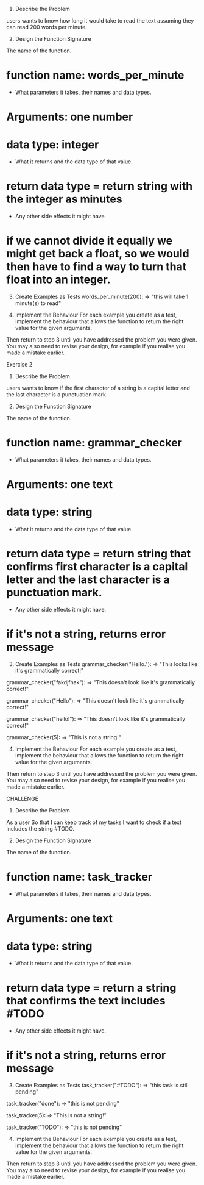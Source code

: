 1. Describe the Problem

users wants to know how long it would take to read the text assuming they can read 200 words per minute.

2. Design the Function Signature



The name of the function.
# function name: words_per_minute

- What parameters it takes, their names and data types.
# Arguments: one number
# data type: integer

- What it returns and the data type of that value.
# return data type = return string with the integer as minutes

- Any other side effects it might have.
# if we cannot divide it equally we might get back a float, so we would then have to find a way to turn that float into an integer.

3. Create Examples as Tests
words_per_minute(200): => "this will take 1 minute(s) to read"

4. Implement the Behaviour
For each example you create as a test, implement the behaviour that allows the function to return the right value for the given arguments.

Then return to step 3 until you have addressed the problem you were given. You may also need to revise your design, for example if you realise you made a mistake earlier.


Exercise 2

1. Describe the Problem

users wants to know if the first character of a string is a capital letter and the last character is a punctuation mark.

2. Design the Function Signature


The name of the function.
# function name: grammar_checker

- What parameters it takes, their names and data types.
# Arguments: one text
# data type: string

- What it returns and the data type of that value.
# return data type = return string that confirms first character is a capital letter and the last character is a punctuation mark.

- Any other side effects it might have.
# if it's not a string, returns error message

3. Create Examples as Tests
grammar_checker("Hello."): => "This looks like it's grammatically correct!"

grammar_checker("fakdjfhak"): => "This doesn't look like it's grammatically correct!"

grammar_checker("Hello"): => "This doesn't look like it's grammatically correct!"

grammar_checker("hello!"): => "This doesn't look like it's grammatically correct!"

grammar_checker(5): => "This is not a string!"

4. Implement the Behaviour
For each example you create as a test, implement the behaviour that allows the function to return the right value for the given arguments.

Then return to step 3 until you have addressed the problem you were given. You may also need to revise your design, for example if you realise you made a mistake earlier.


CHALLENGE

1. Describe the Problem

As a user
So that I can keep track of my tasks
I want to check if a text includes the string #TODO.

2. Design the Function Signature


The name of the function.
# function name: task_tracker

- What parameters it takes, their names and data types.
# Arguments: one text
# data type: string

- What it returns and the data type of that value.
# return data type = return a string that confirms the text includes #TODO

- Any other side effects it might have.
# if it's not a string, returns error message

3. Create Examples as Tests
task_tracker("#TODO"): => "this task is still pending"

task_tracker("done"): => "this is not pending"

task_tracker(5): => "This is not a string!"

task_tracker("TODO"): => "this is not pending"


4. Implement the Behaviour
For each example you create as a test, implement the behaviour that allows the function to return the right value for the given arguments.

Then return to step 3 until you have addressed the problem you were given. You may also need to revise your design, for example if you realise you made a mistake earlier.